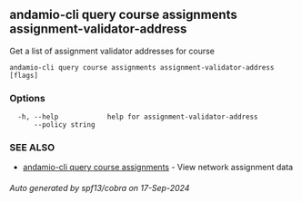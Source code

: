 ## andamio-cli query course assignments assignment-validator-address

Get a list of assignment validator addresses for course

```
andamio-cli query course assignments assignment-validator-address [flags]
```

### Options

```
  -h, --help            help for assignment-validator-address
      --policy string   
```

### SEE ALSO

* [andamio-cli query course assignments](andamio-cli_query_course_assignments.md)	 - View network assignment data

###### Auto generated by spf13/cobra on 17-Sep-2024
